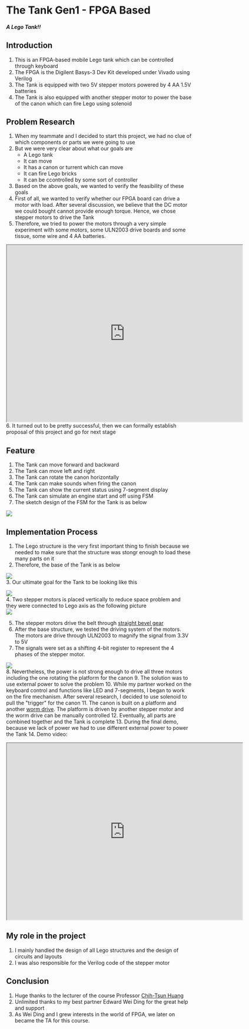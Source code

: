 # The Tank Gen1 - FPGA Based

##### *A Lego Tank!!*

## Introduction
1. This is an FPGA-based mobile Lego tank which can be controlled through keyboard
2. The FPGA is the Digilent Basys-3 Dev Kit developed under Vivado using Verilog
3. The Tank is equipped with two 5V stepper motors powered by 4 AA 1.5V batteries
4. The Tank is also equipped with another stepper motor to power the base of the canon which can fire Lego using solenoid

## Problem Research
1. When my teammate and I decided to start this project, we had no clue of which components or parts we were going to use
2. But we were very clear about what our goals are
    - A Lego tank
    - It can move
    - It has a canon or turrent which can move
    - It can fire Lego bricks 
    - It can be ccontrolled by some sort of controller
3. Based on the above goals, we wanted to verify the feasibility of these goals
4. First of all, we wanted to verify whether our FPGA board can drive a motor with load. After several discussion, we believe that the DC motor we could bought cannot provide enough torque. Hence, we chose stepper motors to drive the Tank
5.  Therefore, we tried to power the motors through a very simple experiment with some motors, some ULN2003 drive boards and some tissue, some wire and 4 AA batteries.

<iframe src="https://drive.google.com/file/d/1OyoVMeKK6JjSND5akg_K3LWaHw_x1ve4/preview" width="640" height="480"></iframe>
6. It turned out to be pretty successful, then we can formally establish proposal of this project and go for next stage 

## Feature
1. The Tank can move forward and backward
2. The Tank can move left and right
3. The Tank can rotate the canon horizontally
4. The Tank can make sounds when firing the canon
5. The Tank can show the current status using 7-segment display
6. The Tank can simulate an engine start and off using FSM
7. The sketch design of the FSM for the Tank is as below

![](Pics/2021-01-23-03-44-36.png)


## Implementation Process
1. The Lego structure is the very first important thing to finish because we needed to make sure that the structure was stongr enough to load these many parts on it 
2. Therefore, the base of the Tank is as below

![](Pics/2021-01-23-03-24-58.png)<br>
3. Our ultimate goal for the Tank to be looking like this 

![](Pics/2021-01-23-03-25-51.png)<br>
4. Two stepper motors is placed vertically to reduce space problem and they were connected to Lego axis as the following picture<br>
![](Pics/2021-01-23-03-42-40.png)<br>

5. The stepper motors drive the belt through [straight bevel gear](https://en.wikipedia.org/wiki/Bevel_gear)
6. After the base structure, we tested the driving system of the motors. The motors are drive through ULN2003 to magnify the signal from 3.3V to 5V
7. The signals were set as a shifting 4-bit register to represent the 4 phases of the stepper motor. 

![](Pics/2021-01-23-03-48-45.png)<br>
8. Nevertheless, the power is not strong enough to drive all three motors including the one rotating the platform for the canon
9. The solution was to use external power to solve the problem
10. While my partner worked on the keyboard control and functions like LED and 7-segments, I began to work on the fire mechanism. After several research, I decided to use solenoid to pull the "trigger" for the canon
11. The canon is built on a platform and another [worm drive](https://en.wikipedia.org/wiki/Worm_drive). The platform is driven by another stepper motor and the worm drive can be manually controlled 
12. Eventually, all parts are combined together and the Tank is complete
13. During the final demo, because we lack of power we had to use different external power to power the Tank
14. Demo video:

<iframe src="https://drive.google.com/file/d/1gscPZbdwFJ_PkWy-oAtVZ0yiK43rrHJb/preview" width="640" height="480"></iframe>

## My role in the project
1. I mainly handled the design of all Lego structures and the design of circuits and layouts
2. I was also responsible for the Verilog code of the stepper motor

## Conclusion
1. Huge thanks to the lecturer of the course Professor [Chih-Tsun Huang](http://nthucad.cs.nthu.edu.tw/~cthuang/)
2. Unlimited thanks to my best partner Edward Wei Ding for the great help and support
3. As Wei Ding and I grew interests in the world of FPGA, we later on became the TA for this course. 